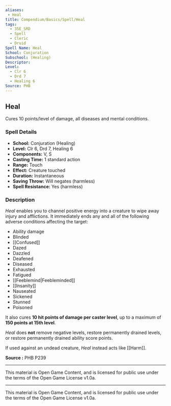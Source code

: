 ```yaml
---
aliases:
 - Heal
title: Compendium/Basics/Spell/Heal
tags:  
  - 35E_SRD  
  - Spell  
  - Cleric  
  - Druid  
Spell Name: Heal
School: Conjuration
Subschool: (Healing)
Descriptor: 
Level:  
  - Clr 6  
  - Drd 7  
  - Healing 6  
Source: PHB
---
```


## Heal

Cures 10 points/level of damage, all diseases and mental conditions.

### Spell Details

- **School:** Conjuration (Healing)  
- **Level:** Clr 6, Drd 7, Healing 6  
- **Components:** V, S  
- **Casting Time:** 1 standard action  
- **Range:** Touch  
- **Effect:** Creature touched  
- **Duration:** Instantaneous  
- **Saving Throw:** Will negates (harmless)  
- **Spell Resistance:** Yes (harmless)  

### Description

*Heal* enables you to channel positive energy into a creature to wipe away injury and afflictions. It immediately ends any and all of the following adverse conditions affecting the target:

- Ability damage  
- Blinded  
- [[Confused]]  
- Dazed  
- Dazzled  
- Deafened  
- Diseased  
- Exhausted  
- Fatigued  
- [[Feeblemind|Feebleminded]]  
- [[Insanity]]  
- Nauseated  
- Sickened  
- Stunned  
- Poisoned  

It also cures **10 hit points of damage per caster level**, up to a maximum of **150 points at 15th level**.

*Heal* does **not** remove negative levels, restore permanently drained levels, or restore permanently drained ability score points.

If used against an undead creature, *Heal* instead acts like [[Harm]].


**Source :** PHB P239

---

This material is Open Game Content, and is licensed for public use under  
the terms of the Open Game License v1.0a.

---

This material is Open Game Content, and is licensed for public use under the terms of the Open Game License v1.0a.
